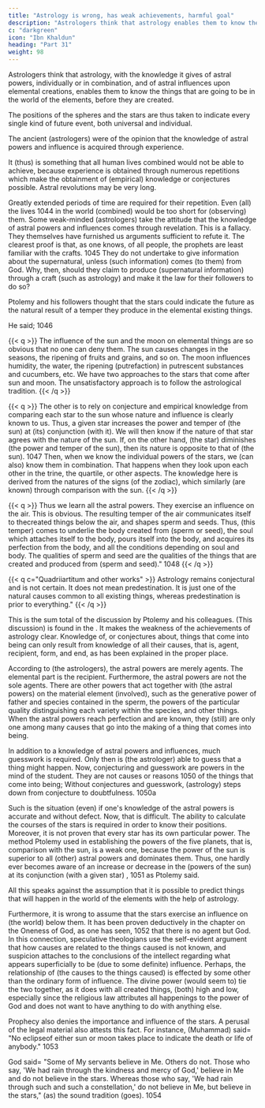 ```yaml
---
title: "Astrology is wrong, has weak achievements, harmful goal"
description: "Astrologers think that astrology enables them to know the things that are going to be in the world of the elements, before they are created"
c: "darkgreen"
icon: "Ibn Khaldun"
heading: "Part 31"
weight: 98
---
```




Astrologers think that astrology, with the knowledge it gives of astral powers, individually or in combination, and of astral influences upon elemental creations, enables them to know the things that are going to be in the world of the elements, before they are created. 

The positions of the spheres and the stars are thus taken to indicate every single kind of future event, both universal and individual.

The ancient (astrologers) were of the opinion that the knowledge of astral powers and influence is acquired through experience. 

It (thus) is something that all human lives combined would not be able to achieve, because experience is obtained through numerous repetitions which make the obtainment of (empirical)
knowledge or conjectures possible. Astral revolutions may be very long. 

Greatly extended periods of time are required for their repetition. Even (all) the lives 1044 in
the world (combined) would be too short for (observing) them.
Some weak-minded (astrologers) take the attitude that the knowledge of
astral powers and influences comes through revelation. This is a fallacy. They
themselves have furnished us arguments sufficient to refute it. The clearest proof is
that, as one knows, of all people, the prophets are least familiar with the crafts. 1045
They do not undertake to give information about the supernatural, unless (such
information) comes (to them) from God. Why, then, should they claim to produce
(supernatural information) through a craft (such as astrology) and make it the law
for their followers to do so?

Ptolemy and his followers thought that the stars could indicate the future as the natural result of a temper they produce in the elemental existing things. 

He said; 1046 

{{< q >}}
The influence of the sun and the moon on elemental things are so obvious that no one can deny them. The sun causes changes in the seasons, the ripening of fruits and grains, and so on. The moon influences humidity, the water, the ripening (putrefaction) in putrescent substances and cucumbers, etc. We have two approaches to the stars that come after sun and moon. The unsatisfactory approach is to follow the astrological tradition. 
{{< /q >}}

{{< q >}}
The other is to rely on conjecture and empirical knowledge from comparing each star to the sun whose nature and influence is clearly known to us. Thus, a given star increases the power and temper of (the sun) at (its) conjunction (with it). We will then know if the nature of that star agrees with the nature of the sun. If, on the other hand, (the star) diminishes (the power and temper of the sun), then its nature is opposite to that of (the sun). 1047 Then, when we know the individual powers of the stars, we (can also) know them in combination. That happens when they look upon each other in the trine, the quartile, or other aspects. The knowledge here is derived from the natures of the signs (of the zodiac), which similarly (are known) through comparison with the sun.
{{< /q >}}

{{< q >}}
Thus we learn all the astral powers. They exercise an influence on the air. This is obvious. The resulting temper of the air communicates itself to thecreated things below the air, and shapes sperm and seeds. Thus, (this temper) comes to underlie the body created from (sperm or seed), the soul which attaches itself to the body, pours itself into the body, and acquires its perfection from the body, and all the conditions depending on soul and body. The qualities of sperm and seed are the qualities of the things that are created and produced from (sperm and seed)." 1048
{{< /q >}}

{{< q c="Quadriiartitum and other works" >}}
Astrology remains conjectural and is not certain. It does not mean predestination. It is just one of the natural causes common to all existing things, whereas predestination is prior to everything."
{{< /q >}}


This is the sum total of the discussion by Ptolemy and his colleagues. (This discussion) is found in the .
It makes the weakness of the achievements of astrology clear. Knowledge of, or conjectures about, things that come into being can only result from knowledge of all their causes, that is, agent, recipient, form, and end, as has been explained in the proper place. 

According to (the astrologers), the astral powers are merely agents. The elemental part is the recipient. Furthermore, the astral powers are not the sole agents. There are other powers that act together with (the astral powers) on the material element (involved), such as the generative power of father and species
contained in the sperm, the powers of the particular quality distinguishing each variety within the species, and other things. When the astral powers reach perfection
and are known, they (still) are only one among many causes that go into the making of a thing that comes into being.

In addition to a knowledge of astral powers and influences, much guesswork is required. Only then is (the astrologer) able to guess that a thing might happen. Now, conjecturing and guesswork are powers in the mind of the student. They are not causes or reasons 1050 of the things that come into being; Without conjectures and guesswork, (astrology) steps down from conjecture to doubtfulness. 1050a

Such is the situation (even) if one's knowledge of the astral powers is accurate and without defect. Now, that is difficult. The ability to calculate the
courses of the stars is required in order to know their positions. Moreover, it is not proven that every star has its own particular power. The method Ptolemy used in
establishing the powers of the five planets, that is, comparison with the sun, is a weak one, because the power of the sun is superior to all (other) astral powers and
dominates them. Thus, one hardly ever becomes aware of an increase or decrease in the (powers of the sun) at its conjunction (with a given star) , 1051 as Ptolemy said.

All this speaks against the assumption that it is possible to predict things that will happen in the world of the elements with the help of astrology. 

Furthermore, it is wrong to assume that the stars exercise an influence on (the world) below them. It has been proven deductively in the chapter on the Oneness of
God, as one has seen, 1052 that there is no agent but God. In this connection, speculative theologians use the self-evident argument that how causes are related to the things caused is not known, and suspicion attaches to the conclusions of the intellect regarding what appears superficially to be (due to some definite) influence.
Perhaps, the relationship of (the causes to the things caused) is effected by some other than the ordinary form of influence. The divine power (would seem to) tie the two together, as it does with all created things, (both) high and low, especially since the religious law attributes all happenings to the power of God and does not want to have anything to do with anything else.

Prophecy also denies the importance and influence of the stars. A perusal of the legal material also attests this fact. For instance, (Muhammad) said= "No eclipseof either sun or moon takes place to indicate the death or life of anybody." 1053 

God said= "Some of My servants believe in Me. Others do not. Those who say, 'We had rain through the kindness and mercy of God,' believe in Me and do not
believe in the stars. Whereas those who say, 'We had rain through such and such a constellation,' do not believe in Me, but believe in the stars," (as) the sound tradition (goes). 1054 

